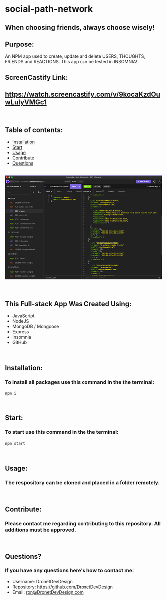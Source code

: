 # social-path-network
## When choosing friends, always choose wisely!

## Purpose:

An NPM app used to create, update and delete USERS, THOUGHTS, FRIENDS and REACTIONS. This app can be tested in INSOMNIA!

## ScreenCastify Link:

## https://watch.screencastify.com/v/9kocaKzdOuwLuIyVMGc1

<br>

## **Table of contents:**

- [Installation](#installation)
- [Start](#start)
- [Usage](#usage)
- [Contribute](#contribute)
- [Questions](#questions)

<br>
<div align="left">
    <img src="./images/social-path-network.jpg" width="800px" /> 
</div>
<br>

<br>

## This Full-stack App Was Created Using:

- JavaScript
- NodeJS
- MongoDB / Mongoose
- Express
- Insomnia
- GitHub

<br>

## Installation:

### To install all packages use this command in the the terminal:

`npm i`

<br>

## Start:

### To start use this command in the the terminal: 

`npm start`

<br>

## Usage:

### The respository can be cloned and placed in a folder remotely.

<br>

## Contribute:

### Please contact me regarding contributing to this repository. All additions must be approved.

<br>

## Questions?

### If you have any questions here's how to contact me:

- Username: DronetDevDesign
- Repository: https://github.com/DronetDevDesign
- Email: ron@DronetDevDesign.com

